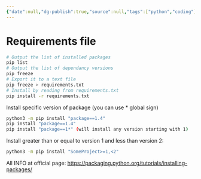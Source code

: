 ```yaml
---
{"date":null,"dg-publish":true,"source":null,"tags":["python","coding"],"title":"Requirements file","type":"reference","URL":null,"permalink":"/01-reference/software/requirements-file/","dgPassFrontmatter":true}
---
```



# Requirements file

```sh
# Output the list of installed packages
pip list
# Output the list of dependancy versions
pip freeze
# Export it to a text file
pip freeze > requirements.txt
# Install by reading from requirements.txt
pip install -r requirements.txt
```

Install specific version of package (you can use * global sign)

```sh
python3 -m pip install "package==1.4"
pip install "package==1.4"
pip install "package==1*" (will install any version starting with 1)
```

Install greater than or equal to version 1 and less than version 2:

```sh
python3 -m pip install "SomeProject>=1,<2"
```

All INFO at official page:
https://packaging.python.org/tutorials/installing-packages/
